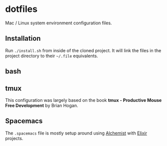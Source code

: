 # dotfiles


Mac / Linux system environment configuration files.

## Installation


Run `./install.sh` from inside of the cloned project.
It will link the files in the project directory to their `~/.file` equivalents.

## bash


## tmux

This configuration was largely based on the book __tmux - Productive Mouse Free Development__ by Brian Hogan.

## Spacemacs

The `.spacemacs` file is mostly setup around using [Alchemist](https://github.com/tonini/alchemist.el) with [Elixir](http://elixir-lang.org/) projects.
